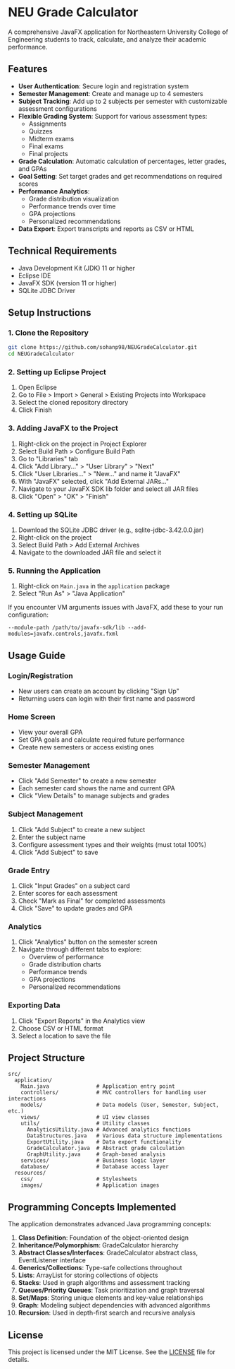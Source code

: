 # NEU Grade Calculator

A comprehensive JavaFX application for Northeastern University College of Engineering students to track, calculate, and analyze their academic performance.

## Features

- **User Authentication**: Secure login and registration system
- **Semester Management**: Create and manage up to 4 semesters
- **Subject Tracking**: Add up to 2 subjects per semester with customizable assessment configurations
- **Flexible Grading System**: Support for various assessment types:
  - Assignments
  - Quizzes
  - Midterm exams
  - Final exams
  - Final projects
- **Grade Calculation**: Automatic calculation of percentages, letter grades, and GPAs
- **Goal Setting**: Set target grades and get recommendations on required scores
- **Performance Analytics**:
  - Grade distribution visualization
  - Performance trends over time
  - GPA projections
  - Personalized recommendations
- **Data Export**: Export transcripts and reports as CSV or HTML

## Technical Requirements

- Java Development Kit (JDK) 11 or higher
- Eclipse IDE
- JavaFX SDK (version 11 or higher)
- SQLite JDBC Driver

## Setup Instructions

### 1. Clone the Repository

```bash
git clone https://github.com/sohanp98/NEUGradeCalculator.git
cd NEUGradeCalculator
```

### 2. Setting up Eclipse Project

1. Open Eclipse
2. Go to File > Import > General > Existing Projects into Workspace
3. Select the cloned repository directory
4. Click Finish

### 3. Adding JavaFX to the Project

1. Right-click on the project in Project Explorer
2. Select Build Path > Configure Build Path
3. Go to "Libraries" tab
4. Click "Add Library..." > "User Library" > "Next"
5. Click "User Libraries..." > "New..." and name it "JavaFX"
6. With "JavaFX" selected, click "Add External JARs..."
7. Navigate to your JavaFX SDK lib folder and select all JAR files
8. Click "Open" > "OK" > "Finish"

### 4. Setting up SQLite

1. Download the SQLite JDBC driver (e.g., sqlite-jdbc-3.42.0.0.jar)
2. Right-click on the project
3. Select Build Path > Add External Archives
4. Navigate to the downloaded JAR file and select it

### 5. Running the Application

1. Right-click on `Main.java` in the `application` package
2. Select "Run As" > "Java Application"

If you encounter VM arguments issues with JavaFX, add these to your run configuration:
```
--module-path /path/to/javafx-sdk/lib --add-modules=javafx.controls,javafx.fxml
```

## Usage Guide

### Login/Registration

- New users can create an account by clicking "Sign Up"
- Returning users can login with their first name and password

### Home Screen

- View your overall GPA
- Set GPA goals and calculate required future performance
- Create new semesters or access existing ones

### Semester Management

- Click "Add Semester" to create a new semester
- Each semester card shows the name and current GPA
- Click "View Details" to manage subjects and grades

### Subject Management

1. Click "Add Subject" to create a new subject
2. Enter the subject name
3. Configure assessment types and their weights (must total 100%)
4. Click "Add Subject" to save

### Grade Entry

1. Click "Input Grades" on a subject card
2. Enter scores for each assessment
3. Check "Mark as Final" for completed assessments
4. Click "Save" to update grades and GPA

### Analytics

1. Click "Analytics" button on the semester screen
2. Navigate through different tabs to explore:
   - Overview of performance
   - Grade distribution charts
   - Performance trends
   - GPA projections
   - Personalized recommendations

### Exporting Data

1. Click "Export Reports" in the Analytics view
2. Choose CSV or HTML format
3. Select a location to save the file

## Project Structure

```
src/
  application/
    Main.java               # Application entry point
    controllers/            # MVC controllers for handling user interactions
    models/                 # Data models (User, Semester, Subject, etc.)
    views/                  # UI view classes
    utils/                  # Utility classes
      AnalyticsUtility.java # Advanced analytics functions
      DataStructures.java   # Various data structure implementations
      ExportUtility.java    # Data export functionality
      GradeCalculator.java  # Abstract grade calculation
      GraphUtility.java     # Graph-based analysis
    services/               # Business logic layer
    database/               # Database access layer
  resources/
    css/                    # Stylesheets
    images/                 # Application images
```

## Programming Concepts Implemented

The application demonstrates advanced Java programming concepts:

1. **Class Definition**: Foundation of the object-oriented design
2. **Inheritance/Polymorphism**: GradeCalculator hierarchy
3. **Abstract Classes/Interfaces**: GradeCalculator abstract class, EventListener interface
4. **Generics/Collections**: Type-safe collections throughout
5. **Lists**: ArrayList for storing collections of objects
6. **Stacks**: Used in graph algorithms and assessment tracking
7. **Queues/Priority Queues**: Task prioritization and graph traversal
8. **Set/Maps**: Storing unique elements and key-value relationships
9. **Graph**: Modeling subject dependencies with advanced algorithms
10. **Recursion**: Used in depth-first search and recursive analysis

## License

This project is licensed under the MIT License. See the [LICENSE](LICENSE) file for details.